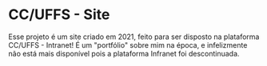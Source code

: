 # CC/UFFS - Site

Esse projeto é um site criado em 2021, feito para ser disposto na plataforma CC/UFFS - Intranet!
É um "portfólio" sobre mim na época, e infelizmente não está mais disponível pois a plataforma Infranet foi descontinuada.
